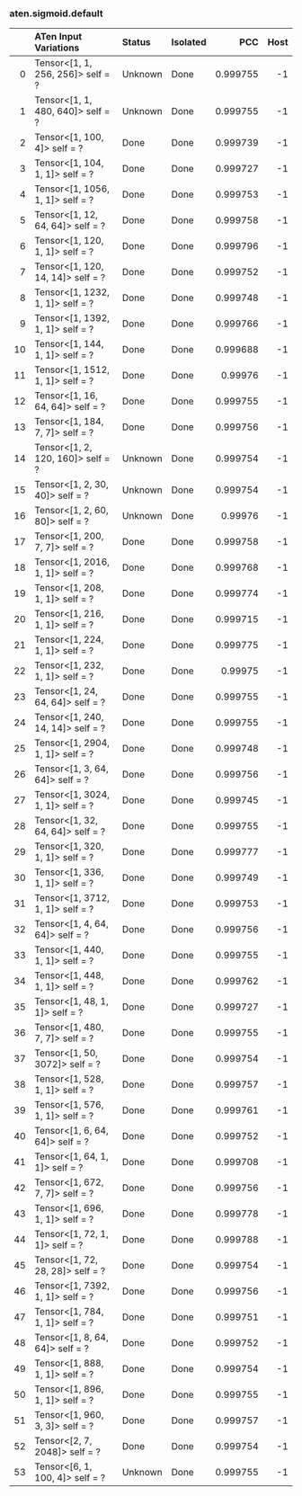 ### aten.sigmoid.default
|    | ATen Input Variations             | Status   | Isolated   |      PCC |   Host |
|---:|:----------------------------------|:---------|:-----------|---------:|-------:|
|  0 | Tensor<[1, 1, 256, 256]> self = ? | Unknown  | Done       | 0.999755 |     -1 |
|  1 | Tensor<[1, 1, 480, 640]> self = ? | Unknown  | Done       | 0.999755 |     -1 |
|  2 | Tensor<[1, 100, 4]> self = ?      | Done     | Done       | 0.999739 |     -1 |
|  3 | Tensor<[1, 104, 1, 1]> self = ?   | Done     | Done       | 0.999727 |     -1 |
|  4 | Tensor<[1, 1056, 1, 1]> self = ?  | Done     | Done       | 0.999753 |     -1 |
|  5 | Tensor<[1, 12, 64, 64]> self = ?  | Done     | Done       | 0.999758 |     -1 |
|  6 | Tensor<[1, 120, 1, 1]> self = ?   | Done     | Done       | 0.999796 |     -1 |
|  7 | Tensor<[1, 120, 14, 14]> self = ? | Done     | Done       | 0.999752 |     -1 |
|  8 | Tensor<[1, 1232, 1, 1]> self = ?  | Done     | Done       | 0.999748 |     -1 |
|  9 | Tensor<[1, 1392, 1, 1]> self = ?  | Done     | Done       | 0.999766 |     -1 |
| 10 | Tensor<[1, 144, 1, 1]> self = ?   | Done     | Done       | 0.999688 |     -1 |
| 11 | Tensor<[1, 1512, 1, 1]> self = ?  | Done     | Done       | 0.99976  |     -1 |
| 12 | Tensor<[1, 16, 64, 64]> self = ?  | Done     | Done       | 0.999755 |     -1 |
| 13 | Tensor<[1, 184, 7, 7]> self = ?   | Done     | Done       | 0.999756 |     -1 |
| 14 | Tensor<[1, 2, 120, 160]> self = ? | Unknown  | Done       | 0.999754 |     -1 |
| 15 | Tensor<[1, 2, 30, 40]> self = ?   | Unknown  | Done       | 0.999754 |     -1 |
| 16 | Tensor<[1, 2, 60, 80]> self = ?   | Unknown  | Done       | 0.99976  |     -1 |
| 17 | Tensor<[1, 200, 7, 7]> self = ?   | Done     | Done       | 0.999758 |     -1 |
| 18 | Tensor<[1, 2016, 1, 1]> self = ?  | Done     | Done       | 0.999768 |     -1 |
| 19 | Tensor<[1, 208, 1, 1]> self = ?   | Done     | Done       | 0.999774 |     -1 |
| 20 | Tensor<[1, 216, 1, 1]> self = ?   | Done     | Done       | 0.999715 |     -1 |
| 21 | Tensor<[1, 224, 1, 1]> self = ?   | Done     | Done       | 0.999775 |     -1 |
| 22 | Tensor<[1, 232, 1, 1]> self = ?   | Done     | Done       | 0.99975  |     -1 |
| 23 | Tensor<[1, 24, 64, 64]> self = ?  | Done     | Done       | 0.999755 |     -1 |
| 24 | Tensor<[1, 240, 14, 14]> self = ? | Done     | Done       | 0.999755 |     -1 |
| 25 | Tensor<[1, 2904, 1, 1]> self = ?  | Done     | Done       | 0.999748 |     -1 |
| 26 | Tensor<[1, 3, 64, 64]> self = ?   | Done     | Done       | 0.999756 |     -1 |
| 27 | Tensor<[1, 3024, 1, 1]> self = ?  | Done     | Done       | 0.999745 |     -1 |
| 28 | Tensor<[1, 32, 64, 64]> self = ?  | Done     | Done       | 0.999755 |     -1 |
| 29 | Tensor<[1, 320, 1, 1]> self = ?   | Done     | Done       | 0.999777 |     -1 |
| 30 | Tensor<[1, 336, 1, 1]> self = ?   | Done     | Done       | 0.999749 |     -1 |
| 31 | Tensor<[1, 3712, 1, 1]> self = ?  | Done     | Done       | 0.999753 |     -1 |
| 32 | Tensor<[1, 4, 64, 64]> self = ?   | Done     | Done       | 0.999756 |     -1 |
| 33 | Tensor<[1, 440, 1, 1]> self = ?   | Done     | Done       | 0.999755 |     -1 |
| 34 | Tensor<[1, 448, 1, 1]> self = ?   | Done     | Done       | 0.999762 |     -1 |
| 35 | Tensor<[1, 48, 1, 1]> self = ?    | Done     | Done       | 0.999727 |     -1 |
| 36 | Tensor<[1, 480, 7, 7]> self = ?   | Done     | Done       | 0.999755 |     -1 |
| 37 | Tensor<[1, 50, 3072]> self = ?    | Done     | Done       | 0.999754 |     -1 |
| 38 | Tensor<[1, 528, 1, 1]> self = ?   | Done     | Done       | 0.999757 |     -1 |
| 39 | Tensor<[1, 576, 1, 1]> self = ?   | Done     | Done       | 0.999761 |     -1 |
| 40 | Tensor<[1, 6, 64, 64]> self = ?   | Done     | Done       | 0.999752 |     -1 |
| 41 | Tensor<[1, 64, 1, 1]> self = ?    | Done     | Done       | 0.999708 |     -1 |
| 42 | Tensor<[1, 672, 7, 7]> self = ?   | Done     | Done       | 0.999756 |     -1 |
| 43 | Tensor<[1, 696, 1, 1]> self = ?   | Done     | Done       | 0.999778 |     -1 |
| 44 | Tensor<[1, 72, 1, 1]> self = ?    | Done     | Done       | 0.999788 |     -1 |
| 45 | Tensor<[1, 72, 28, 28]> self = ?  | Done     | Done       | 0.999754 |     -1 |
| 46 | Tensor<[1, 7392, 1, 1]> self = ?  | Done     | Done       | 0.999756 |     -1 |
| 47 | Tensor<[1, 784, 1, 1]> self = ?   | Done     | Done       | 0.999751 |     -1 |
| 48 | Tensor<[1, 8, 64, 64]> self = ?   | Done     | Done       | 0.999752 |     -1 |
| 49 | Tensor<[1, 888, 1, 1]> self = ?   | Done     | Done       | 0.999754 |     -1 |
| 50 | Tensor<[1, 896, 1, 1]> self = ?   | Done     | Done       | 0.999755 |     -1 |
| 51 | Tensor<[1, 960, 3, 3]> self = ?   | Done     | Done       | 0.999757 |     -1 |
| 52 | Tensor<[2, 7, 2048]> self = ?     | Done     | Done       | 0.999754 |     -1 |
| 53 | Tensor<[6, 1, 100, 4]> self = ?   | Unknown  | Done       | 0.999755 |     -1 |

